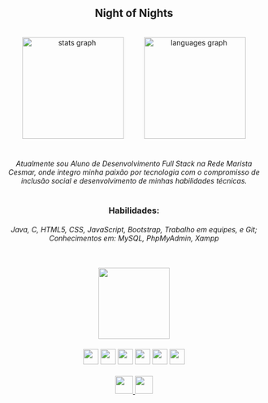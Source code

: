 <h2 align="center">Night of Nights</h2>

<br>

<!-- Estatísticas + Linguagens lado a lado -->
<div align="center" style="display: flex; justify-content: center; gap: 40px; flex-wrap: wrap; margin-bottom: 40px;">
  <img src="https://github-readme-stats.vercel.app/api?username=Salkaiju&hide_title=false&hide_rank=false&show_icons=true&include_all_commits=true&count_private=true&disable_animations=false&theme=tokyonight&locale=pt-br&hide_border=false&order=1" height="200" alt="stats graph" />
  
  <img src="https://github-readme-stats.vercel.app/api/top-langs?username=Salkaiju&locale=pt-br&hide_title=false&layout=compact&card_width=320&langs_count=6&theme=tokyonight&hide_border=false" height="200" alt="languages graph" />
</div>

<!-- Bio -->
<h6 align="center" style="max-width: 800px; margin: auto;">
Atualmente sou Aluno de Desenvolvimento Full Stack na Rede Marista Cesmar, onde integro minha paixão por tecnologia com o compromisso de inclusão social e desenvolvimento de minhas habilidades técnicas.
</h6>

<br>

<!-- Habilidades -->
<h3 align="center">Habilidades:</h3>

<h6 align="center">
Java, C, HTML5, CSS, JavaScript, Bootstrap, Trabalho em equipes, e Git;<br>
Conhecimentos em: MySQL, PhpMyAdmin, Xampp
</h6>

<br>

<!-- Imagem e tecnologias -->
<div align="center">
  <img src="https://media.tenor.com/r6TGLs81M4UAAAAi/touhou-sakuya.gif" height="140" style="margin-bottom: 10px;" />

  <div style="margin-top: 10px;">
    <img src="https://cdn.jsdelivr.net/gh/devicons/devicon/icons/javascript/javascript-original.svg" height="30" />
    <img src="https://cdn.jsdelivr.net/gh/devicons/devicon/icons/c/c-original.svg" height="30" />
    <img src="https://cdn.jsdelivr.net/gh/devicons/devicon/icons/css3/css3-original.svg" height="30" />
    <img src="https://cdn.jsdelivr.net/gh/devicons/devicon/icons/html5/html5-original.svg" height="30" />
    <img src="https://cdn.jsdelivr.net/gh/devicons/devicon/icons/java/java-original.svg" height="30" />
    <img src="https://cdn.jsdelivr.net/gh/devicons/devicon/icons/mysql/mysql-original.svg" height="30" />
  </div>

  <div style="margin-top: 20px;">
    <a href="https://www.instagram.com/gsaltkar/" target="_blank">
      <img src="https://img.shields.io/static/v1?message=Instagram&logo=instagram&label=&color=E4405F&logoColor=white&labelColor=&style=for-the-badge" height="35" />
    </a>
    <a href="https://www.linkedin.com/in/gabriel-karkotli-568a59253/" target="_blank">
      <img src="https://img.shields.io/static/v1?message=LinkedIn&logo=linkedin&label=&color=0077B5&logoColor=white&labelColor=&style=for-the-badge" height="35" />
    </a>
  </div>
</div>
